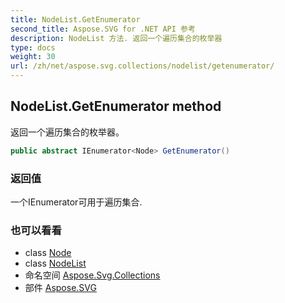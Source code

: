 ```yaml
---
title: NodeList.GetEnumerator
second_title: Aspose.SVG for .NET API 参考
description: NodeList 方法. 返回一个遍历集合的枚举器
type: docs
weight: 30
url: /zh/net/aspose.svg.collections/nodelist/getenumerator/
---
```

## NodeList.GetEnumerator method

返回一个遍历集合的枚举器。

```csharp
public abstract IEnumerator<Node> GetEnumerator()
```

### 返回值

一个IEnumerator可用于遍历集合.

### 也可以看看

* class [Node](../../../aspose.svg.dom/node/)
* class [NodeList](../)
* 命名空间 [Aspose.Svg.Collections](../../nodelist/)
* 部件 [Aspose.SVG](../../../)


